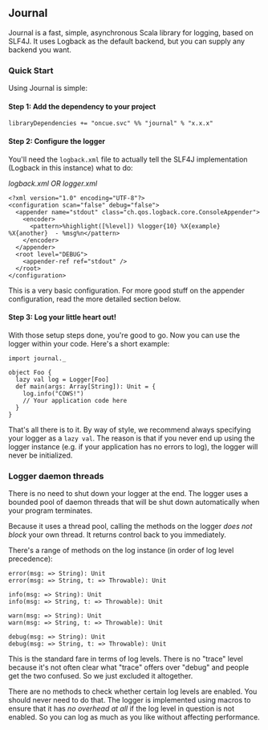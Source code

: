 ## Journal

Journal is a fast, simple, asynchronous Scala library for logging, based on SLF4J. It uses Logback as the default backend, but you can supply any backend you want.

### Quick Start

Using Journal is simple:

#### Step 1: Add the dependency to your project

````
libraryDependencies += "oncue.svc" %% "journal" % "x.x.x"
````

#### Step 2: Configure the logger

You'll need the `logback.xml` file to actually tell the SLF4J implementation (Logback in this instance) what to do:


*logback.xml OR logger.xml*

````
<?xml version="1.0" encoding="UTF-8"?>
<configuration scan="false" debug="false">
  <appender name="stdout" class="ch.qos.logback.core.ConsoleAppender">
    <encoder>
      <pattern>%highlight([%level]) %logger{10} %X{example} %X{another}  - %msg%n</pattern>
    </encoder>
  </appender>
  <root level="DEBUG">
    <appender-ref ref="stdout" />
  </root>
</configuration>
````

This is a very basic configuration. For more good stuff on the appender configuration, read the more detailed section below.

#### Step 3: Log your little heart out!

With those setup steps done, you're good to go. Now you can use the logger within your code. Here's a short example:

````
import journal._

object Foo {
  lazy val log = Logger[Foo]
  def main(args: Array[String]): Unit = {
    log.info("COWS!")
    // Your application code here
  }
}
````

That's all there is to it. By way of style, we recommend always specifying your logger as a `lazy val`. The reason is that if you never end up using the logger instance (e.g. if your application has no errors to log), the logger will never be initialized.

### Logger daemon threads ###

There is no need to shut down your logger at the end. The logger uses a bounded pool of daemon threads that will be shut down automatically when your program terminates.

Because it uses a thread pool, calling the methods on the logger _does not block_ your own thread. It returns control back to you immediately.

There's a range of methods on the log instance (in order of log level precedence):

````
error(msg: => String): Unit
error(msg: => String, t: => Throwable): Unit

info(msg: => String): Unit
info(msg: => String, t: => Throwable): Unit

warn(msg: => String): Unit
warn(msg: => String, t: => Throwable): Unit

debug(msg: => String): Unit
debug(msg: => String, t: => Throwable): Unit
````

This is the standard fare in terms of log levels. There is no "trace" level because it's not often clear what "trace" offers over "debug" and people get the two confused. So we just excluded it altogether.

There are no methods to check whether certain log levels are enabled. You should never need to do that. The logger is implemented using macros to ensure that it has _no overhead at all_ if the log level in question is not enabled. So you can log as much as you like without affecting performance.


